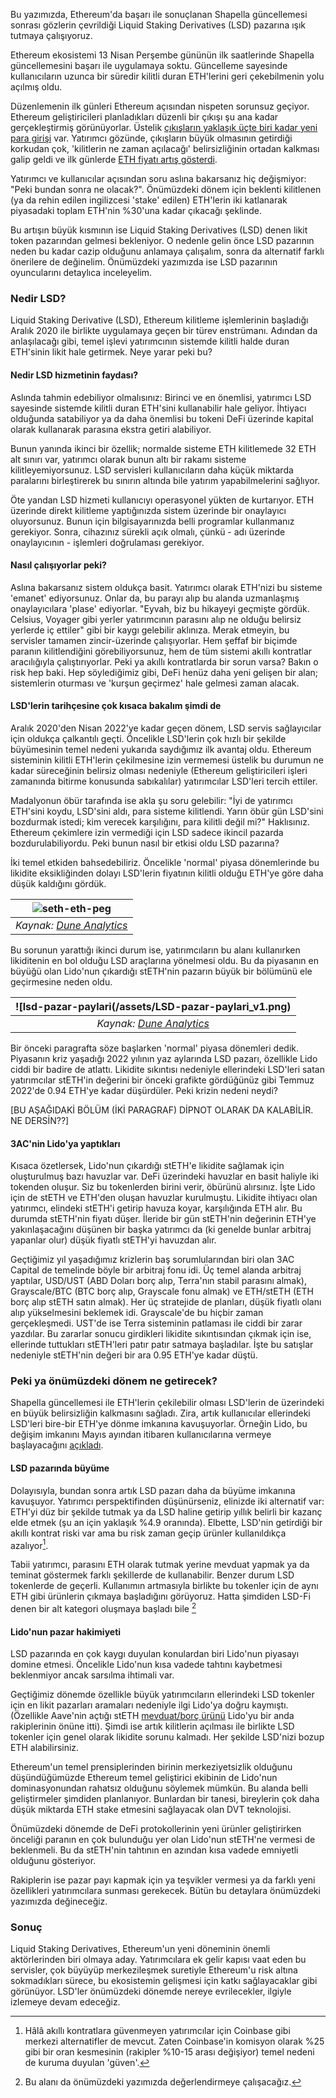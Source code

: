 Bu yazımızda, Ethereum'da başarı ile sonuçlanan Shapella güncellemesi sonrası gözlerin çevrildiği Liquid Staking Derivatives (LSD) pazarına ışık tutmaya çalışıyoruz. 

Ethereum ekosistemi 13 Nisan Perşembe gününün ilk saatlerinde Shapella güncellemesini başarı ile uygulamaya soktu. Güncelleme sayesinde kullanıcıların uzunca bir süredir kilitli duran ETH'lerini geri çekebilmenin yolu açılmış oldu. 

Düzenlemenin ilk günleri Ethereum açısından nispeten sorunsuz geçiyor. Ethereum geliştiricileri planladıkları düzenli bir çıkışı şu ana kadar gerçekleştirmiş görünüyorlar. Üstelik [çıkışların yaklaşık üçte biri kadar yeni para girişi](https://token.unlocks.app/ethereum-shanghai) var. Yatırımcı gözünde, çıkışların büyük olmasının getirdiği korkudan çok, 'kilitlerin ne zaman açılacağı' belirsizliğinin ortadan kalkması galip geldi ve ilk günlerde [ETH fiyatı artış gösterdi](https://www.coingecko.com/en/coins/ethereum).

Yatırımcı ve kullanıcılar açısından soru aslına bakarsanız hiç değişmiyor: "Peki bundan sonra ne olacak?". Önümüzdeki dönem için beklenti kilitlenen (ya da rehin edilen ingilizcesi 'stake' edilen) ETH'lerin iki katlanarak piyasadaki toplam ETH'nin %30'una kadar çıkacağı şeklinde.

Bu artışın büyük kısmının ise Liquid Staking Derivatives (LSD) denen likit token pazarından gelmesi bekleniyor. O nedenle gelin önce LSD pazarının neden bu kadar cazip olduğunu anlamaya çalışalım, sonra da alternatif farklı önerilere de değinelim. Önümüzdeki yazımızda ise LSD pazarının oyuncularını detaylıca inceleyelim. 

### Nedir LSD?
Liquid Staking Derivative (LSD), Ethereum kilitleme işlemlerinin başladığı Aralık 2020 ile birlikte uygulamaya geçen bir türev enstrümanı. Adından da anlaşılacağı gibi, temel işlevi yatırımcının sistemde kilitli halde duran ETH'sinin likit hale getirmek. Neye yarar peki bu?

#### Nedir LSD hizmetinin faydası?

Aslında tahmin edebiliyor olmalısınız: Birinci ve en önemlisi, yatırımcı LSD sayesinde sistemde kilitli duran ETH'sini kullanabilir hale geliyor. İhtiyacı olduğunda satabiliyor ya da daha önemlisi bu tokeni DeFi üzerinde kapital olarak kullanarak parasına ekstra getiri alabiliyor.

Bunun yanında ikinci bir özellik; normalde sisteme ETH kilitlemede 32 ETH alt sınırı var, yatırımcı olarak bunun altı bir rakamı sisteme kilitleyemiyorsunuz. LSD servisleri kullanıcıların daha küçük miktarda paralarını birleştirerek bu sınırın altında bile yatırım yapabilmelerini sağlıyor.

Öte yandan LSD hizmeti kullanıcıyı operasyonel yükten de kurtarıyor. ETH üzerinde direkt kilitleme yaptığınızda sistem üzerinde bir onaylayıcı oluyorsunuz. Bunun için bilgisayarınızda belli programlar kullanmanız gerekiyor. Sonra, cihazınız sürekli açık olmalı, çünkü - adı üzerinde onaylayıcının - işlemleri doğrulaması gerekiyor. 

#### Nasıl çalışıyorlar peki?

Aslına bakarsanız sistem oldukça basit. Yatırımcı olarak ETH'nizi bu sisteme 'emanet' ediyorsunuz. Onlar da, bu parayı alıp bu alanda uzmanlaşmış onaylayıcılara 'plase' ediyorlar. "Eyvah, biz bu hikayeyi geçmişte gördük. Celsius, Voyager gibi yerler yatırımcının parasını alıp ne olduğu belirsiz yerlerde iç ettiler" gibi bir kaygı gelebilir aklınıza. Merak etmeyin, bu servisler tamamen zincir-üzerinde çalışıyorlar. Hem şeffaf bir biçimde paranın kilitlendiğini görebiliyorsunuz, hem de tüm sistemi akıllı kontratlar aracılığıyla çalıştırıyorlar. Peki ya akıllı kontratlarda bir sorun varsa? Bakın o risk hep baki. Hep söylediğimiz gibi, DeFi henüz daha yeni gelişen bir alan; sistemlerin oturması ve 'kurşun geçirmez' hale gelmesi zaman alacak. 

#### LSD'lerin tarihçesine çok kısaca bakalım şimdi de

Aralık 2020'den Nisan 2022'ye kadar geçen dönem, LSD servis sağlayıcılar için oldukça çalkantılı geçti. Öncelikle LSD'lerin çok hızlı bir şekilde büyümesinin temel nedeni yukarıda saydığımız ilk avantaj oldu. Ethereum sisteminin kilitli ETH'lerin çekilmesine izin vermemesi üstelik bu durumun ne kadar süreceğinin belirsiz olması nedeniyle (Ethereum geliştiricileri işleri zamanında bitirme konusunda sabıkalılar) yatırımcılar LSD'leri tercih ettiler. 

Madalyonun öbür tarafında ise akla şu soru gelebilir: "İyi de yatırımcı ETH'sini koydu, LSD'sini aldı, para sisteme kilitlendi. Yarın öbür gün LSD'sini bozdurmak istedi; kim verecek karşılığını, para kilitli değil mi?" Haklısınız. Ethereum çekimlere izin vermediği için LSD sadece ikincil pazarda bozdurulabiliyordu. Peki bunun nasıl bir etkisi oldu LSD pazarına?

İki temel etkiden bahsedebiliriz. Öncelikle 'normal' piyasa dönemlerinde bu likidite eksikliğinden dolayı LSD'lerin fiyatının kilitli olduğu ETH'ye göre daha düşük kaldığını gördük. 

| ![seth-eth-peg](/assets/)|
|:--:| 
| *Kaynak: [Dune Analytics](https://dune.com/LidoAnalytical/Curve-ETHstETH)*|

Bu sorunun yarattığı ikinci durum ise, yatırımcıların bu alanı kullanırken likiditenin en bol olduğu LSD araçlarına yönelmesi oldu. Bu da piyasanın en büyüğü olan Lido'nun çıkardığı stETH'nin pazarın büyük bir bölümünü ele geçirmesine neden oldu. 

| ![lsd-pazar-paylari(/assets/LSD-pazar-paylari_v1.png)|
|:--:| 
| *Kaynak: [Dune Analytics](https://dune.com/hildobby/eth2-staking)*|

Bir önceki paragrafta söze başlarken 'normal' piyasa dönemleri dedik. Piyasanın kriz yaşadığı 2022 yılının yaz aylarında LSD pazarı, özellikle Lido ciddi bir badire de atlattı. Likidite sıkıntısı nedeniyle ellerindeki LSD'leri satan yatırımcılar stETH'in değerini bir önceki grafikte gördüğünüz gibi Temmuz 2022'de 0.94 ETH'ye kadar düşürdüler. Peki krizin nedeni neydi?

[BU AŞAĞIDAKİ BÖLÜM (İKİ PARAGRAF) DİPNOT OLARAK DA KALABİLİR. NE DERSİN??]

#### 3AC'nin Lido'ya yaptıkları

Kısaca özetlersek, Lido'nun çıkardığı stETH'e likidite sağlamak için oluşturulmuş bazı havuzlar var. DeFi üzerindeki havuzlar en basit haliyle iki tokenden oluşur. Siz bu tokenlerden birini verir, öbürünü alırsınız. İşte Lido için de stETH ve ETH'den oluşan havuzlar kurulmuştu. Likidite ihtiyacı olan yatırımcı, elindeki stETH'i getirip havuza koyar, karşılığında ETH alır. Bu durumda stETH'nin fiyatı düşer. İleride bir gün stETH'nin değerinin ETH'ye yakınlaşacağını düşünen bir başka yatırımcı da (ki genelde bunlar arbitraj yapanlar olur) düşük fiyatlı stETH'yi havuzdan alır. 

Geçtiğimiz yıl yaşadığımız krizlerin baş sorumlularından biri olan 3AC Capital de temelinde böyle bir arbitraj fonu idi. Üç temel alanda arbitraj yaptılar, USD/UST (ABD Doları borç alıp, Terra'nın stabil parasını almak), Grayscale/BTC (BTC borç alıp, Grayscale fonu almak) ve ETH/stETH (ETH borç alıp stETH satın almak). Her üç stratejide de planları, düşük fiyatlı olanı alıp yükselmesini beklemek idi. Grayscale'de bu hiçbir zaman gerçekleşmedi. UST'de ise Terra sisteminin patlaması ile ciddi bir zarar yazdılar. Bu zararlar sonucu girdikleri likidite sıkıntısından çıkmak için ise, ellerinde tuttukları stETH'leri patır patır satmaya başladılar. İşte bu satışlar nedeniyle stETH'nin değeri bir ara 0.95 ETH'ye kadar düştü.

### Peki ya önümüzdeki dönem ne getirecek?
Shapella güncellemesi ile ETH'lerin çekilebilir olması LSD'lerin de üzerindeki en büyük belirsizliğin kalkmasını sağladı. Zira, artık kullanıcılar ellerindeki LSD'leri bire-bir ETH'ye dönme imkanına kavuşuyorlar. Örneğin Lido, bu değişim imkanını Mayıs ayından itibaren kullanıcılarına vermeye başlayacağını [açıkladı](https://blog.lido.fi/ethereum-shapella-overview-faq/). 

#### LSD pazarında büyüme

Dolayısıyla, bundan sonra artık LSD pazarı daha da büyüme imkanına kavuşuyor. Yatırımcı perspektifinden düşünürseniz, elinizde iki alternatif var: ETH'yi düz bir şekilde tutmak ya da LSD haline getirip yıllık belirli bir kazanç elde etmek (şu an için yaklaşık %4.9 oranında). Elbette, LSD'nin getirdiği bir akıllı kontrat riski var ama bu risk zaman geçip ürünler kullanıldıkça azalıyor[^2]. 

Tabii yatırımcı, parasını ETH olarak tutmak yerine mevduat yapmak ya da teminat göstermek farklı şekillerde de kullanabilir. Benzer durum LSD tokenlerde de geçerli. Kullanımın artmasıyla birlikte bu tokenler için de aynı ETH gibi ürünlerin çıkmaya başladığını görüyoruz. Hatta şimdiden LSD-Fi denen bir alt kategori oluşmaya başladı bile [^1]

#### Lido'nun pazar hakimiyeti

LSD pazarında en çok kaygı duyulan konulardan biri Lido'nun piyasayı domine etmesi. Öncelikle Lido'nun kısa vadede tahtını kaybetmesi beklenmiyor ancak sarsılma ihtimali var. 

Geçtiğimiz dönemde özellikle büyük yatırımcıların ellerindeki LSD tokenler için en likit pazarları aramaları nedeniyle ilgi Lido'ya doğru kaymıştı. (Özellikle Aave'nin açtığı stETH [mevduat/borç ürünü](https://dune.com/LidoAnalytical/Integration-Lido-Aave) Lido'yu bir anda rakiplerinin önüne itti). Şimdi ise artık kilitlerin açılması ile birlikte LSD tokenler için genel olarak likidite sorunu kalmadı. Her şekilde LSD'nizi bozup ETH alabilirsiniz. 

Ethereum'un temel prensiplerinden birinin merkeziyetsizlik olduğunu düşündüğümüzde Ethereum temel geliştirici ekibinin de Lido'nun dominasyonundan rahatsız olduğunu söylemek mümkün. Bu alanda belli geliştirmeler şimdiden planlanıyor. Bunlardan bir tanesi, bireylerin çok daha düşük miktarda ETH stake etmesini sağlayacak olan DVT teknolojisi.

Önümüzdeki dönemde de DeFi protokollerinin yeni ürünler geliştirirken önceliği paranın en çok bulunduğu yer olan Lido'nun stETH'ne vermesi de beklenmeli. Bu da stETH'nin tahtının en azından kısa vadede emniyetli olduğunu gösteriyor.  

Rakiplerin ise pazar payı kapmak için ya teşvikler vermesi ya da farklı yeni özellikleri yatırımcılara sunması gerekecek. Bütün bu detaylara önümüzdeki yazımızda değineceğiz. 

### Sonuç 

Liquid Staking Derivatives, Ethereum'un yeni döneminin önemli aktörlerinden biri olmaya aday. Yatırımcılara ek gelir kapısı vaat eden bu servisler, çok büyüyüp merkezileşmek suretiyle Ethereum'u risk altına sokmadıkları sürece, bu ekosistemin gelişmesi için katkı sağlayacaklar gibi görünüyor. LSD'ler önümüzdeki dönemde nereye evrilecekler, ilgiyle izlemeye devam edeceğiz. 



[^1]: Bu alanı da önümüzdeki yazımızda değerlendirmeye çalışacağız. 

[^2]: Hâlâ akıllı kontratlara güvenmeyen yatırımcılar için Coinbase gibi merkezi alternatifler de mevcut. Zaten Coinbase'in komisyon olarak %25 gibi bir oran kesmesinin (rakipler %10-15 arası değişiyor) temel nedeni de kuruma duyulan 'güven'. 
